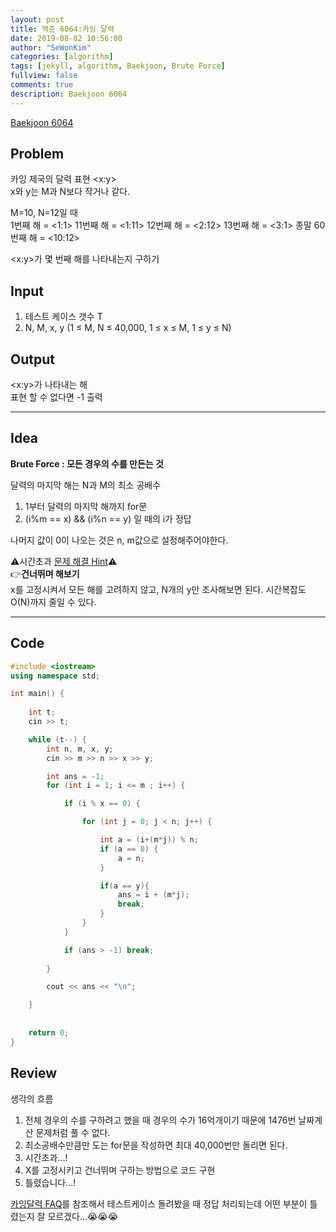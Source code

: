 ```yaml
---
layout: post
title: 백준 6064:카잉 달력
date: 2019-08-02 10:56:00
author: "SeWonKim"
categories: [algorithm]
tags: [jekyll, algorithm, Baekjoon, Brute Force]
fullview: false
comments: true
description: Baekjoon 6064
---
```


[Baekjoon 6064](https://www.acmicpc.net/problem/6064)         


## Problem
  카잉 제국의 달력 표현 <x:y>     
  x와 y는 M과 N보다 작거나 같다.

  M=10, N=12일 때    
  1번째 해 = <1:1>
  11번째 해 = <1:11>
  12번째 해 = <2:12>
  13번째 해 = <3:1>
  종말 60번째 해 = <10:12>

  <x:y>가 몇 번째 해를 나타내는지 구하기

## Input
  1. 테스트 케이스 갯수 T
  2. N, M, x, y  (1 ≤ M, N ≤ 40,000, 1 ≤ x ≤ M, 1 ≤ y ≤ N) 


## Output
  <x:y>가 나타내는 해     
  표현 할 수 없다면 -1 출력


------



## Idea
  **Brute Force : 모든 경우의 수를 만든는 것**

  달력의 마지막 해는 N과 M의 최소 공배수    
  1. 1부터 달력의 마지막 해까지 for문
  2. (i%m == x) && (i%n == y) 일 때의 i가 정답
  
  나머지 값이 0이 나오는 것은 n, m값으로 설정해주어야한다.     
  

  ⚠시간초과 [문제 해결 Hint](https://www.acmicpc.net/board/view/38786)⚠    
  👉**건너뛰며 해보기**     
  x를 고정시켜서 모든 해를 고려하지 않고, N개의 y만 조사해보면 된다. 시간복잡도 O(N)까지 줄일 수 있다.
  




------



## Code
```cpp
#include <iostream>
using namespace std;

int main() {
	
	int t;
	cin >> t;

	while (t--) {
		int n, m, x, y;
		cin >> m >> n >> x >> y;

		int ans = -1;
		for (int i = 1; i <= m ; i++) {

			if (i % x == 0) {

				for (int j = 0; j < n; j++) {

					int a = (i+(m*j)) % n;
					if (a == 0) {
						a = n;
					}

					if(a == y){
						ans = i + (m*j);
						break;
					}
				}
			}

			if (ans > -1) break;
		
		}

		cout << ans << "\n";

	}
	
	
	return 0;
}
```





## Review
  생각의 흐름
  1. 전체 경우의 수를 구하려고 했을 때 경우의 수가 16억개이기 때문에 1476번 날짜계산 문제처럼 풀 수 없다.
  2. 최소공배수만큼만 도는 for문을 작성하면 최대 40,000번만 돌리면 된다.
  3. 시간초과...!
  4. X를 고정시키고 건너뛰며 구하는 방법으로 코드 구현
  5. 틀렸습니다...!
  
  [카잉달력 FAQ](https://www.acmicpc.net/board/view/21503)를 참조해서 테스트케이스 돌려봤을 때 정답 처리되는데 어떤 부분이 틀렸는지 잘 모르겠다...😭😭😭    
  